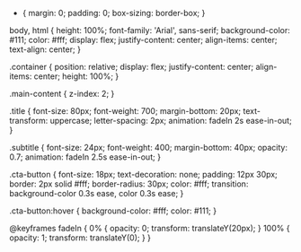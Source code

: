 * {
    margin: 0;
    padding: 0;
    box-sizing: border-box;
}

body, html {
    height: 100%;
    font-family: 'Arial', sans-serif;
    background-color: #111;
    color: #fff;
    display: flex;
    justify-content: center;
    align-items: center;
    text-align: center;
}

.container {
    position: relative;
    display: flex;
    justify-content: center;
    align-items: center;
    height: 100%;
}

.main-content {
    z-index: 2;
}

.title {
    font-size: 80px;
    font-weight: 700;
    margin-bottom: 20px;
    text-transform: uppercase;
    letter-spacing: 2px;
    animation: fadeIn 2s ease-in-out;
}

.subtitle {
    font-size: 24px;
    font-weight: 400;
    margin-bottom: 40px;
    opacity: 0.7;
    animation: fadeIn 2.5s ease-in-out;
}

.cta-button {
    font-size: 18px;
    text-decoration: none;
    padding: 12px 30px;
    border: 2px solid #fff;
    border-radius: 30px;
    color: #fff;
    transition: background-color 0.3s ease, color 0.3s ease;
}

.cta-button:hover {
    background-color: #fff;
    color: #111;
}

@keyframes fadeIn {
    0% {
        opacity: 0;
        transform: translateY(20px);
    }
    100% {
        opacity: 1;
        transform: translateY(0);
    }
}
